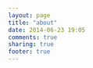 ```yaml
---
layout: page
title: "about"
date: 2014-06-23 19:05
comments: true
sharing: true
footer: true
---
```

